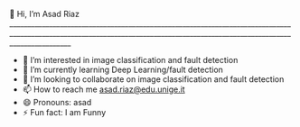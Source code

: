 👋 Hi, I’m Asad Riaz _____________________________________________________________________________________________________________________________________________________________________________
- 👀 I’m interested in image classification and fault detection 
- 🌱 I’m currently learning Deep Learning/fault detection
- 💞️ I’m looking to collaborate on image classification and fault detection
- 📫 How to reach me  asad.riaz@edu.unige.it
- 😄 Pronouns: asad
- ⚡ Fun fact: I am Funny
<!---
asadriaz2999/asadriaz2999 is a ✨ special ✨ repository because its `README.md` (this file) appears on your GitHub profile.
You can click the Preview link to take a look at your changes.
--->
